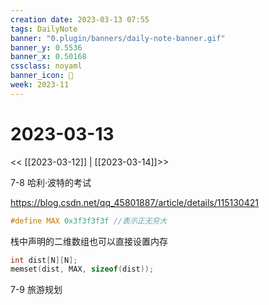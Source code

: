 ```yaml
---
creation date: 2023-03-13 07:55
tags: DailyNote
banner: "0.plugin/banners/daily-note-banner.gif"
banner_y: 0.5536
banner_x: 0.50168
cssclass: noyaml
banner_icon: 💌
week: 2023-11
---
```


# 2023-03-13

<< [[2023-03-12]] | [[2023-03-14]]>>



7-8 哈利·波特的考试

https://blog.csdn.net/qq_45801887/article/details/115130421

```c
#define MAX 0x3f3f3f3f //表示正无穷大
```

栈中声明的二维数组也可以直接设置内存

```cpp
int dist[N][N];
memset(dist, MAX, sizeof(dist));
```

7-9 旅游规划



